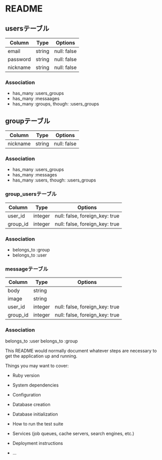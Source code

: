 # README

## usersテーブル
|Column|Type|Options|
|------|----|-------|
|email|string|null: false|
|password|string|null: false|
|nickname|string|null: false|

### Association
- has_many :users_groups
- has_many :messaages
- has_many :groups, though: :users_groups

## groupテーブル
|Column|Type|Options|
|------|----|-------|
|nickname|string|null: false|

### Association
- has_many :users_groups
- has_many :messages
- has_many :users, though: :users_groups


### group_usersテーブル
|Column|Type|Options|
|------|----|-------|
|user_id|integer|null: false, foreign_key: true|
|group_id|integer|null: false, foreign_key: true|

### Association
- belongs_to :group
- belongs_to :user

### messageテーブル
|Column|Type|Options|
|------|----|-------|
|body|string|
|image|string|
|user_id|integer|null: false, foreign_key: true|
|group_id|integer|null: false, foreign_key: true|

### Association
belongs_to :user
belongs_to :group


This README would normally document whatever steps are necessary to get the
application up and running.

Things you may want to cover:

* Ruby version

* System dependencies

* Configuration

* Database creation

* Database initialization

* How to run the test suite

* Services (job queues, cache servers, search engines, etc.)

* Deployment instructions

* ...
